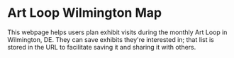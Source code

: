 # Art Loop Wilmington Map

This webpage helps users plan exhibit visits during the monthly Art Loop in Wilmington, DE. They can save exhibits they're interested in; that list is stored in the URL to facilitate saving it and sharing it with others.